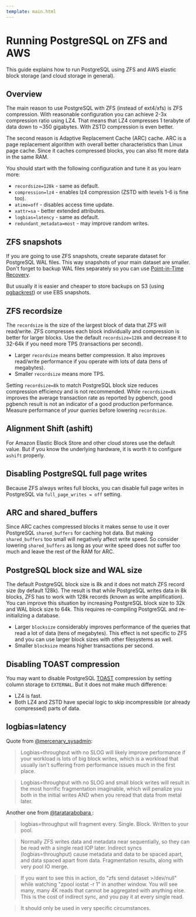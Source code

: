 ```yaml
---
template: main.html
---
```


# Running PostgreSQL on ZFS and AWS

This guide explains how to run PostgreSQL using ZFS and AWS elastic block storage (and cloud storage
in general).

## Overview

The main reason to use PostgreSQL with ZFS (instead of ext4/xfs) is ZFS compression. With reasonable
configuration you can achieve 2-3x compression ratio using LZ4. That means that LZ4 compresses 1
terabyte of data down to ~350 gigabytes. With ZSTD compression is even better.

The second reason is Adaptive Replacement Cache (ARC) cache. ARC is a page replacement algorithm
with overall better characteristics than Linux page cache. Since it caches compressed blocks, you
can also fit more data in the same RAM.

You should start with the following configuration and tune it as you learn more:

- `recordsize=128k` - same as default.
- `compression=lz4` - enables lz4 compression (ZSTD with levels 1-6 is fine too).
- `atime=off` - disables access time update.
- `xattr=sa` - better extended attributes.
- `logbias=latency` - same as default.
- `redundant_metadata=most` - may improve random writes.

## ZFS snapshots

If you are going to use ZFS snapshots, create separate dataset for PostgreSQL WAL files. This way
snapshots of your main dataset are smaller. Don't forget to backup WAL files separately so you can
use [Point-in-Time Recovery](https://www.postgresql.org/docs/current/continuous-archiving.html).

But usually it is easier and cheaper to store backups on S3 (using
[pgbackrest](https://pgbackrest.org/)) or use EBS snapshots.

## ZFS recordsize

The `recordsize` is the size of the largest block of data that ZFS will read/write. ZFS compresses
each block individually and compression is better for larger blocks. Use the default
`recordsize=128k` and decrease it to 32-64k if you need more TPS (transactions per second).

- Larger `recordsize` means better compression. It also improves read/write performance if you
  operate with lots of data (tens of megabytes).
- Smaller `recordsize` means more TPS.

Setting `recordsize=8k` to match PostgreSQL block size reduces compression efficiency and is not
recommended. While `recordsize=8k` improves the average transaction rate as reported by pgbench,
good pgbench result is not an indicator of a good production performance. Measure performance of
_your queries_ before lowering `recordsize`.

## Alignment Shift (ashift)

For Amazon Elastic Block Store and other cloud stores use the default value. But if you know the
underlying hardware, it is worth it to configure `ashift` properly.

## Disabling PostgreSQL full page writes

Because ZFS always writes full blocks, you can disable full page writes in PostgreSQL via
`full_page_writes = off` setting.

## ARC and shared_buffers

Since ARC caches compressed blocks it makes sense to use it over PostgreSQL `shared_buffers` for
caching hot data. But making `shared_buffers` too small will negatively affect write speed. So
consider lowering `shared_buffers` as long as your write speed does not suffer too much and leave
the rest of the RAM for ARC.

## PostgreSQL block size and WAL size

The default PostgreSQL block size is 8k and it does not match ZFS record size (by default 128k). The
result is that while PostgreSQL writes data in 8k blocks, ZFS has to work with 128k records (known
as write amplification). You can improve this situation by increasing PostgreSQL block size to 32k
and WAL block size to 64k. This requires re-compiling PostgreSQL and re-initializing a database.

- Larger `blocksize` considerably improves performance of the queries that read a lot of data (tens
  of megabytes). This effect is not specific to ZFS and you can use larger block sizes with other
  filesystems as well.
- Smaller `blocksize` means higher transactions per second.

## Disabling TOAST compression

You may want to disable PostgreSQL
[TOAST](https://www.postgresql.org/docs/current/storage-toast.html) compression by setting column
storage to `EXTERNAL`. But it does not make much difference:

- LZ4 is fast.
- Both LZ4 and ZSTD have special logic to skip incompressible (or already compressed) parts of data.

## logbias=latency

Quote from
[@mercenary_sysadmin](https://www.reddit.com/r/zfs/comments/azt8sz/logbiasthroughput_without_a_slog/):

> Logbias=throughput with no SLOG will likely improve performance if your workload is lots of big
> block writes, which is a workload that usually isn't suffering from performance issues much in the
> first place.

> Logbias=throughput with no SLOG and small block writes will result in the most horrific
> fragmentation imaginable, which will penalize you both in the initial writes AND when you reread
> that data from metal later.

Another one from
[@taratarabobara ](https://www.reddit.com/r/zfs/comments/ayqw1r/zfs_heavy_write_amplification_due_to_free_space/ek9fsy4/):

> logbias=throughput will fragment every. Single. Block. Written to your pool.

> Normally ZFS writes data and metadata near sequentially, so they can be read with a single read
> IOP later. Indirect syncs (logbias=throughput) cause metadata and data to be spaced apart, and
> data spaced apart from data. Fragmentation results, along with very pool IO merge.

> If you want to see this in action, do "zfs send dataset >/dev/null" while watching "zpool iostat
> -r 1" in another window. You will see many, many 4K reads that cannot be aggregated with anything
> else. This is the cost of indirect sync, and you pay it at every single read.

> It should only be used in very specific circumstances.
